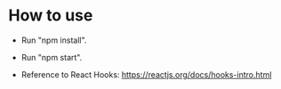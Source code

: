 # How to use

- Run "npm install".

- Run "npm start".

- Reference to React Hooks: <https://reactjs.org/docs/hooks-intro.html>
